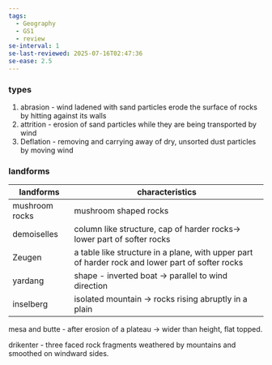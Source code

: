 ```yaml
---
tags:
  - Geography
  - GS1
  - review
se-interval: 1
se-last-reviewed: 2025-07-16T02:47:36
se-ease: 2.5
---
```

### types
1. abrasion - wind ladened with sand particles erode the surface of rocks by hitting against its walls
2. attrition - erosion of sand particles while they are being transported by wind
3. Deflation - removing and carrying away of dry, unsorted dust particles by moving wind

### landforms

| landforms      | characteristics                                                                                  |
| -------------- | ------------------------------------------------------------------------------------------------ |
| mushroom rocks | mushroom shaped rocks                                                                            |
| demoiselles    | column like structure, cap of harder rocks-> lower part of softer rocks                          |
| Zeugen         | a table like structure in a plane, with upper part of harder rock and lower part of softer rocks |
| yardang        | shape - inverted boat -> parallel to wind direction                                              |
| inselberg      | isolated mountain -> rocks rising abruptly in a plain                                            |

mesa and butte - after erosion of a plateau -> wider than height, flat topped.

drikenter - three faced rock fragments weathered by mountains and smoothed on windward sides.
